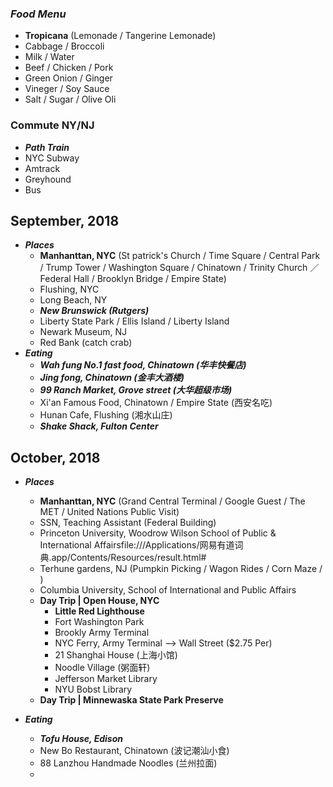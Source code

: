 ### *Food Menu*
* **Tropicana** (Lemonade / Tangerine Lemonade)
* Cabbage / Broccoli
* Milk / Water
* Beef / Chicken / Pork 
* Green Onion / Ginger
* Vineger / Soy Sauce
* Salt / Sugar / Olive Oli

### Commute NY/NJ
* ***Path Train***
* NYC Subway
* Amtrack
* Greyhound
* Bus

## September, 2018
* ***Places***
  * **Manhanttan, NYC** (St patrick's Church / Time Square / Central Park / Trump Tower / Washington Square / Chinatown / Trinity Church ／ Federal Hall / Brooklyn Bridge / Empire State)
  * Flushing, NYC
  * Long Beach, NY
  * ***New Brunswick (Rutgers)***
  * Liberty State Park / Ellis Island / Liberty Island
  * Newark Museum, NJ
  * Red Bank (catch crab)
* ***Eating***
  * ***Wah fung No.1 fast food, Chinatown (华丰快餐店)***
  * ***Jing fong, Chinatown (金丰大酒楼)***
  * ***99 Ranch Market, Grove street (大华超级市场)***
  * Xi'an Famous Food, Chinatown / Empire State (西安名吃)
  * Hunan Cafe, Flushing (湘水山庄)
  * ***Shake Shack, Fulton Center***
  
## October, 2018
* ***Places***
  * **Manhanttan, NYC** (Grand Central Terminal / Google Guest / The MET / United Nations Public Visit)
  * SSN, Teaching Assistant (Federal Building)
  * Princeton University, Woodrow Wilson School of Public & International Affairsfile:///Applications/网易有道词典.app/Contents/Resources/result.html#
  * Terhune gardens, NJ (Pumpkin Picking / Wagon Rides / Corn Maze / )
  * Columbia University, School of International and Public Affairs
  * **Day Trip | Open House, NYC**
     * **Little Red Lighthouse**
     * Fort Washington Park
     * Brookly Army Terminal
     * NYC Ferry, Army Terminal --> Wall Street ($2.75 Per)
     * 21 Shanghai House (上海小馆)
     * Noodle Village (粥面轩)
     * Jefferson Market Library
     * NYU Bobst Library
   * **Day Trip | Minnewaska State Park Preserve**
     
* ***Eating***
  * ***Tofu House, Edison***
  * New Bo Restaurant, Chinatown (波记潮汕小食)
  * 88 Lanzhou Handmade Noodles (兰州拉面)
  * 
  
  
